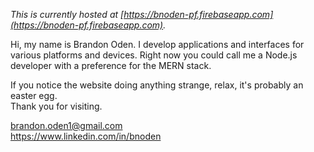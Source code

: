 *This is currently hosted at [https://bnoden-pf.firebaseapp.com](https://bnoden-pf.firebaseapp.com).*

Hi, my name is Brandon Oden. I develop applications and interfaces for various platforms and devices. Right now you could call me a Node.js developer with a preference for the MERN stack.  

If you notice the website doing anything strange, relax, it's probably an easter egg.  
Thank you for visiting.  


brandon.oden1@gmail.com  
https://www.linkedin.com/in/bnoden  
